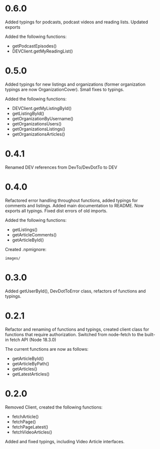 # 0.6.0
Added typings for podcasts, podcast videos and reading lists. Updated exports

Added the following functions:
- getPodcastEpisodes()
- DEVClient.getMyReadingList()

# 0.5.0
Added typings for new listings and organizations (former organization typings are now OrganizationCover). Small fixes to typings.

Added the following functions:
- DEVClient.getMyListingById()
- getListingById()
- getOrganizationByUsername()
- getOrganizationsUsers()
- getOrganizationsListings()
- getOrganizationsArticles()


# 0.4.1
Renamed DEV references from DevTo/DevDotTo to DEV

# 0.4.0
Refactored error handling throughout functions, added typings for comments and listings. Added main documentation to README. Now exports all typings. Fixed dist errors of old imports.

Added the following functions:
- getListings()
- getArticleComments()
- getArticleById()

Created .npmignore:

```
images/
```

# 0.3.0
Added getUserById(), DevDotToError class, refactors of functions and typings.

# 0.2.1
Refactor and renaming of functions and typings, created client class for functions
that require authorization. Switched from node-fetch to the built-in fetch API (Node 18.3.0)

The current functions are now as follows:
- getArticleById()
- getArticleByPath()
- getArticles()
- getLatestArticles()


# 0.2.0
Removed Client, created the following functions:
- fetchArticle()
- fetchPage()
- fetchPageLatest()
- fetchVideoArticles()

Added and fixed typings, including Video Article interfaces.